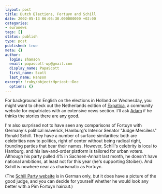```yaml
---
layout: post
title: Dutch Elections, Fortuyn and Schill
date: 2002-05-13 06:05:30.000000000 +02:00
categories:
- euronews
tags: []
status: publish
type: post
published: true
meta: {}
author:
  login: shanson
  email: papascott-wp@gmail.com
  display_name: PapaScott
  first_name: Scott
  last_name: Hanson
excerpt: !ruby/object:Hpricot::Doc
  options: {}
---
```

<p>For background in English on the elections in Holland on Wednesday, you might want to check out the Netherlands edition of <a href="http://www.expatica.com/index.asp?s=0">Expatica</a>, a community website for expatriates with an extensive news section. I'll ask <a href="http://live.curry.com">Adam</a> if he thinks the stories there are any good. </p>
<p>I'm also surprised not to have seen any comparisons of Fortuyn with Germany's political maverick, Hamburg's Interior Senator "Judge Merciless" Ronald Schill. They have a number of surface similarities: both are celebrities new to politics, right of center without being radical right, founding parties that bear their names. However, Schill's celebrity is local to Hamburg, and his law-and-order platform is tailored for urban voters. Although his party pulled 4% in Sachsen-Anhalt last month, he doesn't have national ambitions, at least not for this year (he's supporting Stoiber). And Schill is nowhere near as charismatic as Fortuyn.</p>
<p>(The <a href="http://www.schill-partei.de/">Schill Party website</a> is in German only, but it does have a picture of the good judge, and you can decide for yourself whether he would look any better with a Pim Fortuyn haircut.)</p>
